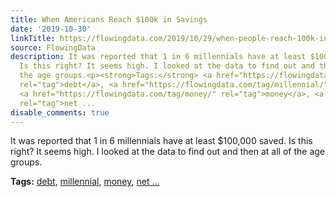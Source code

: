 ```yaml
---
title: When Americans Reach $100k in Savings
date: '2019-10-30'
linkTitle: https://flowingdata.com/2019/10/29/when-people-reach-100k-in-savings/
source: FlowingData
description: It was reported that 1 in 6 millennials have at least $100,000 saved.
  Is this right? It seems high. I looked at the data to find out and then at all of
  the age groups.<p><strong>Tags:</strong> <a href="https://flowingdata.com/tag/debt/"
  rel="tag">debt</a>, <a href="https://flowingdata.com/tag/millennial/" rel="tag">millennial</a>,
  <a href="https://flowingdata.com/tag/money/" rel="tag">money</a>, <a href="https://flowingdata.com/tag/net-worth/"
  rel="tag">net ...
disable_comments: true
---
```

It was reported that 1 in 6 millennials have at least $100,000 saved. Is this right? It seems high. I looked at the data to find out and then at all of the age groups.<p><strong>Tags:</strong> <a href="https://flowingdata.com/tag/debt/" rel="tag">debt</a>, <a href="https://flowingdata.com/tag/millennial/" rel="tag">millennial</a>, <a href="https://flowingdata.com/tag/money/" rel="tag">money</a>, <a href="https://flowingdata.com/tag/net-worth/" rel="tag">net ...